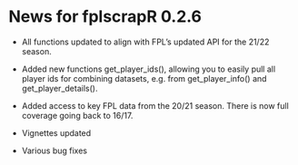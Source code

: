 # News for fplscrapR 0.2.6

* All functions updated to align with FPL’s updated API for the 21/22 season.

* Added new functions get_player_ids(), allowing you to easily pull all player ids for combining datasets, e.g. from get_player_info() and get_player_details().

* Added access to key FPL data from the 20/21 season. There is now full coverage going back to 16/17.

* Vignettes updated

* Various bug fixes
